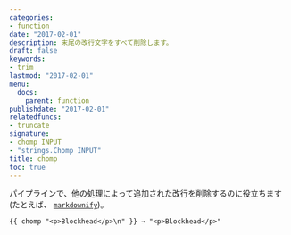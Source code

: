 ```yaml
---
categories:
- function
date: "2017-02-01"
description: 末尾の改行文字をすべて削除します。
draft: false
keywords:
- trim
lastmod: "2017-02-01"
menu:
  docs:
    parent: function
publishdate: "2017-02-01"
relatedfuncs:
- truncate
signature:
- chomp INPUT
- "strings.Chomp INPUT"
title: chomp
toc: true
---
```


パイプラインで、他の処理によって追加された改行を削除するのに役立ちます (たとえば、 [`markdownify`](/function/markdownify/))。

```go-html-template
{{ chomp "<p>Blockhead</p>\n" }} → "<p>Blockhead</p>"
```
